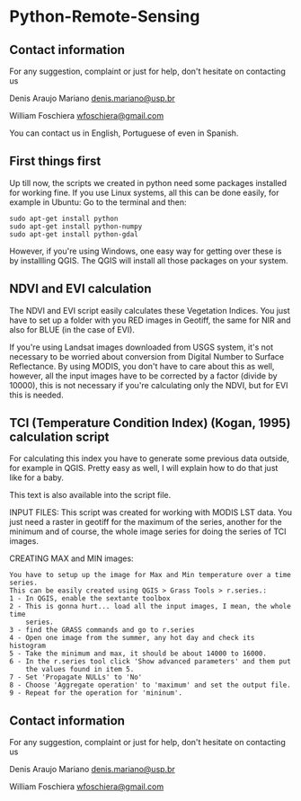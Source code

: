 Python-Remote-Sensing
=====================

Contact information
-------------------
For any suggestion, complaint or just for help, don't hesitate on contacting us

 Denis Araujo Mariano
 denis.mariano@usp.br
 
 William Foschiera
 wfoschiera@gmail.com

You can contact us in English, Portuguese of even in Spanish.

First things first
---------------------------
Up till now, the scripts we created in python need some packages installed for working fine. If you use Linux systems, all this can be done easily, for example in Ubuntu:
Go to the terminal and then:

    sudo apt-get install python
    sudo apt-get install python-numpy
    sudo apt-get install python-gdal

However, if you're using Windows, one easy way for getting over these is by installling QGIS. 
The QGIS will install all those packages on your system.

NDVI and EVI calculation
------------------------

The NDVI and EVI script easily calculates these Vegetation Indices.
You just have to set up a folder with you RED images in Geotiff, the same for NIR and also for BLUE (in the case of EVI).

If you're using Landsat images downloaded from USGS system, it's not necessary to be worried about conversion from Digital Number to Surface Reflectance.
By using MODIS, you don't have to care about this as well, however, all the input images have to be corrected by a factor (divide by 10000), this is not necessary if you're calculating only the NDVI, but for EVI this is needed.


TCI (Temperature Condition Index) (Kogan, 1995) calculation script
------------------------------------------------------------------
For calculating this index you have to generate some previous data outside, for example in QGIS. Pretty easy as well, I will explain how to do that just like for a baby.

This text is also available into the script file.

INPUT FILES:
    This script was created for working with MODIS LST data.
    You just need a raster in geotiff for the maximum of the series, another
    for the minimum and of course, the whole image series for doing the
    series of TCI images.

CREATING MAX and MIN images:

    You have to setup up the image for Max and Min temperature over a time series.
    This can be easily created using QGIS > Grass Tools > r.series.:
    1 - In QGIS, enable the sextante toolbox
    2 - This is gonna hurt... load all the input images, I mean, the whole time
        series. 
    3 - find the GRASS commands and go to r.series
    4 - Open one image from the summer, any hot day and check its histogram
    5 - Take the minimum and max, it should be about 14000 to 16000.
    6 - In the r.series tool click 'Show advanced parameters' and them put
        the values found in item 5.
    7 - Set 'Propagate NULLs' to 'No'
    8 - Choose 'Aggregate operation' to 'maximum' and set the output file.
    9 - Repeat for the operation for 'mininum'.
    
Contact information
-------------------
For any suggestion, complaint or just for help, don't hesitate on contacting us

 Denis Araujo Mariano
 denis.mariano@usp.br
 
 William Foschiera
 wfoschiera@gmail.com
